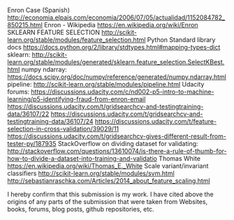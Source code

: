 Enron Case (Spanish)
http://economia.elpais.com/economia/2006/07/05/actualidad/1152084782_850215.html
Enron - Wikipedia
https://en.wikipedia.org/wiki/Enron
SKLEARN FEATURE SELECTION
http://scikit-learn.org/stable/modules/feature_selection.html
Python Standard library docs
https://docs.python.org/2/library/stdtypes.html#mapping-types-dict
sklearn:
http://scikit-learn.org/stable/modules/generated/sklearn.feature_selection.SelectKBest.html
numpy ndarray:
https://docs.scipy.org/doc/numpy/reference/generated/numpy.ndarray.html
pipeline:
http://scikit-learn.org/stable/modules/pipeline.html
Udacity forums:
https://discussions.udacity.com/c/nd002-p5-intro-to-machine-learning/p5-identifying-fraud-from-enron-email
https://discussions.udacity.com/t/gridsearchcv-and-testingtraining-data/36107/22
https://discussions.udacity.com/t/gridsearchcv-and-testingtraining-data/36107/24
https://discussions.udacity.com/t/feature-selection-in-cross-validation/39029/11
https://discussions.udacity.com/t/gridsearchcv-gives-different-result-from-tester-py/187935
StackOverflow on dividing dataset for validating:
http://stackoverflow.com/questions/13610074/is-there-a-rule-of-thumb-for-how-to-divide-a-dataset-into-training-and-validatio
Thomas White
https://en.wikipedia.org/wiki/Thomas_E._White
Scale variant/invariant classifiers
http://scikit-learn.org/stable/modules/svm.html
http://sebastianraschka.com/Articles/2014_about_feature_scaling.html



I hereby confirm that this submission is my work. I have cited above the origins of any parts of the submission that were taken from Websites, books, forums, blog posts, github repositories, etc.